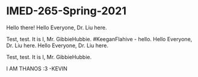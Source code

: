 # IMED-265-Spring-2021
Hello there!
Hello Everyone, Dr. Liu here.

Test, test. It is I, Mr. GibbieHubbie. 
#KeeganFlahive - hello.
Hello Everyone, Dr. Liu here.
Hello Everyone, Dr. Liu here.

Test, test. It is I, Mr. GibbieHubbie. 

I AM THANOS :3 -KEVIN
